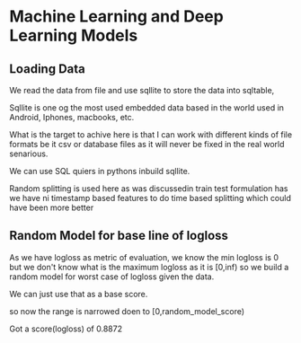 # Machine Learning and Deep Learning Models

## Loading Data

We read the data from file and use sqllite to store the data into sqltable,

Sqllite is one og the most used embedded data based in the world used in Android, Iphones, macbooks, etc.

What is the target to achive here is that I can work with different kinds of file formats be it csv or database files as it will never be fixed in the real world senarious.

We can use SQL quiers in pythons inbuild sqllite.

Random splitting is used here as was discussedin train test formulation has we have ni timestamp based features to do time based splitting which could have been more better

## Random Model for base line of logloss

As we have logloss as metric of evaluation, we know the min logloss is 0 but we don't know what is the maximum logloss as it is [0,inf) so we build a random model for worst case of logloss given the data.

We can just use that as a base score.

so now the range is narrowed doen to [0,random_model_score)

Got a score(logloss) of 0.8872
